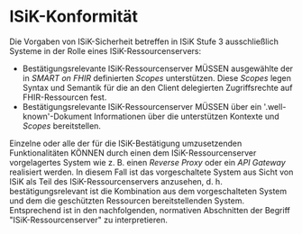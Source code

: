 # ISiK-Konformität

Die Vorgaben von ISiK-Sicherheit betreffen in ISiK Stufe 3 ausschließlich Systeme in der Rolle eines ISiK-Ressourcenservers:
* Bestätigungsrelevante ISiK-Ressourcenserver MÜSSEN ausgewählte der in _SMART on FHIR_ definierten _Scopes_ unterstützen. Diese _Scopes_ legen Syntax und Semantik für die an den Client delegierten Zugriffsrechte auf FHIR-Ressourcen fest.
* Bestätigungsrelevante ISiK-Ressourcenserver MÜSSEN über ein '.well-known'-Dokument Informationen über die unterstützen Kontexte und _Scopes_ bereitstellen. 

Einzelne oder alle der für die ISiK-Bestätigung umzusetzenden Funktionalitäten KÖNNEN durch einen dem ISiK-Ressourcenserver vorgelagertes System wie z. B. einen _Reverse Proxy_ oder ein _API Gateway_ realisiert werden. In diesem Fall ist das vorgeschaltete System aus Sicht von ISiK als Teil des ISiK-Ressourcenservers anzusehen, d. h. bestätigungsrelevant ist die Kombination aus dem vorgeschalteten System und dem die geschützten Ressourcen bereitstellenden System. Entsprechend ist in den nachfolgenden, normativen Abschnitten der Begriff "ISiK-Ressourcenserver" zu interpretieren.
